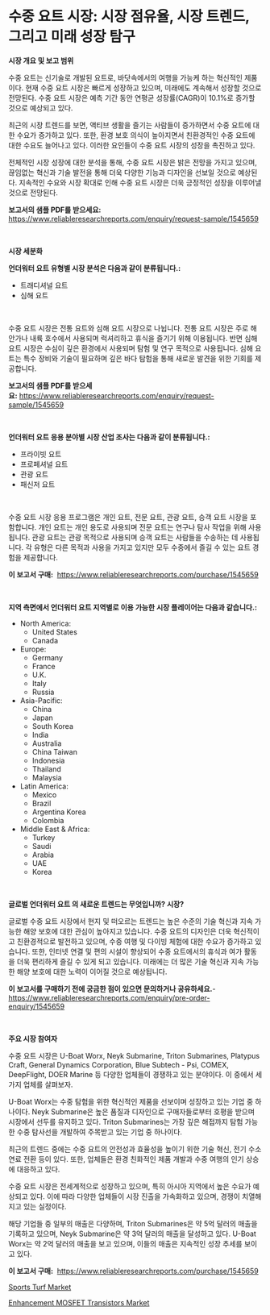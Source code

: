 <p><h1>수중 요트 시장: 시장 점유율, 시장 트렌드, 그리고 미래 성장 탐구</h1></p><p><strong>시장 개요 및 보고 범위</strong></p>
<p><p>수중 요트는 신기술로 개발된 요트로, 바닷속에서의 여행을 가능케 하는 혁신적인 제품이다. 현재 수중 요트 시장은 빠르게 성장하고 있으며, 미래에도 계속해서 성장할 것으로 전망된다. 수중 요트 시장은 예측 기간 동안 연평균 성장률(CAGR)이 10.1%로 증가할 것으로 예상되고 있다. </p><p>최근의 시장 트렌드를 보면, 액티브 생활을 즐기는 사람들이 증가하면서 수중 요트에 대한 수요가 증가하고 있다. 또한, 환경 보호 의식이 높아지면서 친환경적인 수중 요트에 대한 수요도 늘어나고 있다. 이러한 요인들이 수중 요트 시장의 성장을 촉진하고 있다.</p><p>전체적인 시장 성장에 대한 분석을 통해, 수중 요트 시장은 밝은 전망을 가지고 있으며, 끊임없는 혁신과 기술 발전을 통해 더욱 다양한 기능과 디자인을 선보일 것으로 예상된다. 지속적인 수요와 시장 확대로 인해 수중 요트 시장은 더욱 긍정적인 성장을 이루어낼 것으로 전망된다.</p></p>
<p><strong>보고서의 샘플 PDF를 받으세요:</strong> <a href="https://www.reliableresearchreports.com/enquiry/request-sample/1545659">https://www.reliableresearchreports.com/enquiry/request-sample/1545659</a></p>
<p>&nbsp;</p>
<p><strong>시장 세분화</strong></p>
<p><strong>언더워터 요트 유형별 시장 분석은 다음과 같이 분류됩니다.:</strong></p>
<p><ul><li>트래디셔널 요트</li><li>심해 요트</li></ul></p>
<p>&nbsp;</p>
<p><p>수중 요트 시장은 전통 요트와 심해 요트 시장으로 나뉩니다. 전통 요트 시장은 주로 해안가나 내륙 호수에서 사용되며 럭셔리하고 휴식을 즐기기 위해 이용됩니다. 반면 심해 요트 시장은 수심이 깊은 환경에서 사용되며 탐험 및 연구 목적으로 사용됩니다. 심해 요트는 특수 장비와 기술이 필요하며 깊은 바다 탐험을 통해 새로운 발견을 위한 기회를 제공합니다.</p></p>
<p><strong>보고서의 샘플 PDF를 받으세요:</strong>&nbsp;<a href="https://www.reliableresearchreports.com/enquiry/request-sample/1545659">https://www.reliableresearchreports.com/enquiry/request-sample/1545659</a></p>
<p>&nbsp;</p>
<p><strong> 언더워터 요트 응용 분야별 시장 산업 조사는 다음과 같이 분류됩니다.:</strong></p>
<p><ul><li>프라이빗 요트</li><li>프로페셔널 요트</li><li>관광 요트</li><li>패신저 요트</li></ul></p>
<p>&nbsp;</p>
<p><p>수중 요트 시장 응용 프로그램은 개인 요트, 전문 요트, 관광 요트, 승객 요트 시장을 포함합니다. 개인 요트는 개인 용도로 사용되며 전문 요트는 연구나 탐사 작업을 위해 사용됩니다. 관광 요트는 관광 목적으로 사용되며 승객 요트는 사람들을 수송하는 데 사용됩니다. 각 유형은 다른 목적과 사용을 가지고 있지만 모두 수중에서 즐길 수 있는 요트 경험을 제공합니다.</p></p>
<p><strong>이 보고서 구매:</strong>&nbsp; <a href="https://www.reliableresearchreports.com/purchase/1545659">https://www.reliableresearchreports.com/purchase/1545659</a></p>
<p>&nbsp;</p>
<p><strong>지역 측면에서 언더워터 요트 지역별로 이용 가능한 시장 플레이어는 다음과 같습니다.:</strong></p>
<p><ul>
    <li>
        North America:
        <ul>
            <li>United States</li>
            <li>Canada</li>
        </ul>
    </li>
    <li>
        Europe:
        <ul>
            <li>Germany</li>
            <li>France</li>
            <li>U.K.</li>
            <li>Italy</li>
            <li>Russia</li>
        </ul>
    </li>
    <li>
        Asia-Pacific:
        <ul>
            <li>China</li>
            <li>Japan</li>
            <li>South Korea</li>
            <li>India</li>
            <li>Australia</li>
            <li>China Taiwan</li>
            <li>Indonesia</li>
            <li>Thailand</li>
            <li>Malaysia</li>
        </ul>
    </li>
    <li>
        Latin America:
        <ul>
            <li>Mexico</li>
            <li>Brazil</li>
            <li>Argentina Korea</li>
            <li>Colombia</li>
        </ul>
    </li>
    <li>
        Middle East & Africa:
        <ul>
            <li>Turkey</li>
            <li>Saudi</li>
            <li>Arabia</li>
            <li>UAE</li>
            <li>Korea</li>
        </ul>
    </li>
    </ul></p>
<p>&nbsp;</p>
<p><strong>글로벌 언더워터 요트 의 새로운 트렌드는 무엇입니까? 시장?</strong></p>
<p><p>글로벌 수중 요트 시장에서 현지 및 떠오르는 트렌드는 높은 수준의 기술 혁신과 지속 가능한 해양 보호에 대한 관심이 높아지고 있습니다. 수중 요트의 디자인은 더욱 혁신적이고 친환경적으로 발전하고 있으며, 수중 여행 및 다이빙 체험에 대한 수요가 증가하고 있습니다. 또한, 인터넷 연결 및 편의 시설이 향상되어 수중 요트에서의 휴식과 여가 활동을 더욱 편리하게 즐길 수 있게 되고 있습니다. 미래에는 더 많은 기술 혁신과 지속 가능한 해양 보호에 대한 노력이 이어질 것으로 예상됩니다.</p></p>
<p><strong>이 보고서를 구매하기 전에 궁금한 점이 있으면 문의하거나 공유하세요.</strong>- <a href="https://www.reliableresearchreports.com/enquiry/pre-order-enquiry/1545659">https://www.reliableresearchreports.com/enquiry/pre-order-enquiry/1545659</a></p>
<p>&nbsp;</p>
<p><strong>주요 시장 참여자</strong></p>
<p><p>수중 요트 시장은 U-Boat Worx, Neyk Submarine, Triton Submarines, Platypus Craft, General Dynamics Corporation, Blue Subtech - Psi, COMEX, DeepFlight, DOER Marine 등 다양한 업체들이 경쟁하고 있는 분야이다. 이 중에서 세 가지 업체를 살펴보자. </p><p>U-Boat Worx는 수중 탐험을 위한 혁신적인 제품을 선보이며 성장하고 있는 기업 중 하나이다. Neyk Submarine은 높은 품질과 디자인으로 구매자들로부터 호평을 받으며 시장에서 선두를 유지하고 있다. Triton Submarines는 가장 깊은 해접까지 탐험 가능한 수중 탐사선을 개발하여 주목받고 있는 기업 중 하나이다.</p><p>최근의 트렌드 중에는 수중 요트의 안전성과 효율성을 높이기 위한 기술 혁신, 전기 수소 연료 전환 등이 있다. 또한, 업체들은 환경 친화적인 제품 개발과 수중 여행의 인기 상승에 대응하고 있다. </p><p>수중 요트 시장은 전세계적으로 성장하고 있으며, 특히 아시아 지역에서 높은 수요가 예상되고 있다. 이에 따라 다양한 업체들이 시장 진출을 가속화하고 있으며, 경쟁이 치열해지고 있는 실정이다.</p><p>해당 기업들 중 일부의 매출은 다양하며, Triton Submarines은 약 5억 달러의 매출을 기록하고 있으며, Neyk Submarine은 약 3억 달러의 매출을 달성하고 있다. U-Boat Worx는 약 2억 달러의 매출을 보고 있으며, 이들의 매출은 지속적인 성장 추세를 보이고 있다.</p></p>
<p><strong>이 보고서 구매:</strong>&nbsp;&nbsp;<a href="https://www.reliableresearchreports.com/purchase/1545659">https://www.reliableresearchreports.com/purchase/1545659</a></p>
<p><p><a href="https://changeable-paste-463.notion.site/Sports-Turf-Market-Provides-Detailed-Segmentation-of-this-Market-based-on-Type-Application-and-Reg-8596d3498bba4885aea3a3e59722f6bd">Sports Turf Market</a></p><p><a href="https://github.com/PeterParrish5/Market-Research-Report-List-4/blob/main/enhancement-mosfet-transistors-market.md">Enhancement MOSFET Transistors Market</a></p></p>

